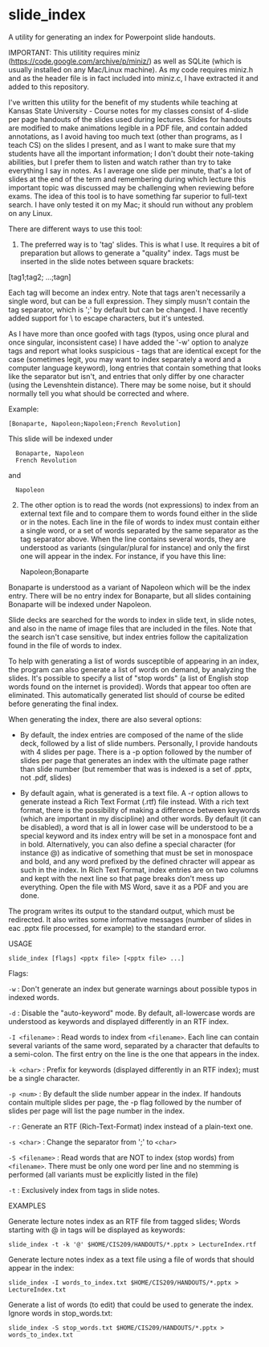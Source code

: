 # slide_index
A utility for generating an index for Powerpoint slide handouts.

IMPORTANT: This utilitity requires miniz (https://code.google.com/archive/p/miniz/) as well as SQLite (which is usually installed on any Mac/Linux machine). As my code requires miniz.h and as the header file is in fact included into miniz.c, I have extracted it and added to this repository.

I've written this utility for the benefit of my students while teaching at Kansas State University - Course notes for my classes consist of 4-slide per page handouts of the slides used during lectures. Slides for handouts are modified to make animations legible in a PDF file, and contain added annotations, as I avoid having too much text (other than programs, as I teach CS) on the slides I present, and as I want to make sure that my students have all the important information; I don't doubt their note-taking abilities, but I prefer them to listen and watch rather than try to take everything I say in notes. As I average one slide per minute, that's a lot of slides at the end of the term and remembering during which lecture this important topic was discussed may be challenging when reviewing before exams.
The idea of this tool is to have something far superior to full-text search.
I have only tested it on my Mac; it should run without any problem on any Linux.

There are different ways to use this tool:

1) The preferred way is to 'tag' slides. This is what I use. It requires a bit of preparation but allows to generate a "quality" index. Tags must be inserted in the slide notes between square brackets:

  [tag1;tag2; ...;tagn]

Each tag will become an index entry. Note that tags aren't necessarily a single word, but can be a full expression. They simply musn't contain the tag separator, which is ';' by default but can be changed. I have recently added support for \ to escape characters, but it's untested.

As I have more than once goofed with tags (typos, using once plural and once singular, inconsistent case) I have added the '-w' option to analyze tags and report what looks suspicious - tags that are identical except for the case (sometimes legit, you may want to index separately a word and a computer language keyword), long entries that contain something that looks like the separator but isn't, and entries that only differ by one character (using the Levenshtein distance). There may be some noise, but it should normally tell you what should be corrected and where.

Example:

    [Bonaparte, Napoleon;Napoleon;French Revolution]
    
This slide will be indexed under

      Bonaparte, Napoleon
      French Revolution
      
  and
  
      Napoleon
      
2) The other option is to read the words (not expressions) to index from an external text file and to compare them to words found either in the slide or in the notes. Each line in the file of words to index must contain either a single word, or a set of words separated by the same separator as the tag separator above. When the line contains several words, they are understood as variants (singular/plural for instance) and only the first one will appear in the index. For instance, if you have this line:

   Napoleon;Bonaparte
   
Bonaparte is understood as a variant of Napoleon which will be the index entry. There will be no entry index for Bonaparte, but all slides containing Bonaparte will be indexed under Napoleon.

Slide decks are searched for the words to index in slide text, in slide notes, and also in the name of image files that are included in the files. Note that the search isn't case sensitive, but index entries follow the capitalization found in the file of words to index.

To help with generating a list of words susceptible of appearing in an index, the program can also generate a list of words on demand, by analyzing the slides. It's possible to specify a list of "stop words" (a list of English stop words found on the internet is provided). Words that appear too often are eliminated. This automatically generated list should of course be edited before generating the final index.

When generating the index, there are also several options:

- By default, the index entries are composed of the name of the slide deck, followed by a list of slide numbers. Personally, I provide handouts with 4 slides per page. There is a -p option followed by the number of slides per page that generates an index with the ultimate page rather than slide number (but remember that was is indexed is a set of .pptx, not .pdf, slides)

- By default again, what is generated is a text file. A -r option allows to generate instead a Rich Text Format (.rtf) file instead. With a rich text format, there is the possibility of making a difference between keywords (which are important in my discipline) and other words. By default (it can be disabled), a word that is all in lower case will be understood to be a special keyword and its index entry will be set in a monospace font and in bold. Alternatively, you can also define a special character (for instance @) as indicative of something that must be set in monospace and bold, and any word prefixed by the defined chracter will appear as such in the index.
In Rich Text Format, index entries are on two columns and kept with the next line so that page breaks don't mess up everything. Open the file with MS Word, save it as a PDF and you are done.

The program writes its output to the standard output, which must be redirected. It also writes some informative messages (number of slides in eac .pptx file processed, for example) to the standard error.
 
USAGE

`slide_index [flags] <pptx file> [<pptx file> ...]`

 Flags:
 
  `-w`            : Don't generate an index but generate warnings about possible typos in indexed words.

  `-d`            : Disable the "auto-keyword" mode. By default, all-lowercase words are understood as keywords and displayed differently in an RTF index.
                  
  `-I <filename>` : Read words to index from `<filename>`.
                  Each line can contain several variants of the same word, separated by a character that defaults to a semi-colon. The first entry on the line is the one that appears in the index.
                  
  `-k <char>`     : Prefix for keywords (displayed differently in an RTF index); must be a single character.
  
  `-p <num>`      : By default the slide number appear in the index. If handouts contain multiple slides per page, the -p flag followed by the number of slides per page will list the page number in the index.
                  
  `-r`            : Generate an RTF (Rich-Text-Format) index instead of a plain-text one.
  
  `-s <char>`     : Change the separator from ';' to `<char>`
  
  `-S <filename>` : Read words that are NOT to index (stop words) from `<filename>`. There must be only one word per
                  line and no stemming is performed (all variants must be explicitly listed in the file)
                  
  `-t`            : Exclusively index from tags in slide notes.

EXAMPLES

  Generate lecture notes index as an RTF file from tagged slides; Words starting with @ in tags will be displayed as keywords:
  
  `slide_index -t -k '@' $HOME/CIS209/HANDOUTS/*.pptx > LectureIndex.rtf`
  
  Generate lecture notes index as a text file using a file of words that should appear in the index:
  
  `slide_index -I words_to_index.txt $HOME/CIS209/HANDOUTS/*.pptx > LectureIndex.txt`
  
  Generate a list of words (to edit) that could be used to generate the index. Ignore words in stop_words.txt:
  
  `slide_index -S stop_words.txt $HOME/CIS209/HANDOUTS/*.pptx > words_to_index.txt`
  
